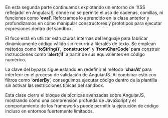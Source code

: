 En esta segunda parte continuamos explotando un entorno de ‘XSS reflejado’ en AngularJS, donde no se permite el uso de cadenas, comillas, ni funciones como ‘**eval**‘. Reforzamos lo aprendido en la clase anterior y profundizamos en cómo manipular constructores y prototipos para ejecutar expresiones dentro del sandbox.

El foco está en utilizar estructuras internas del lenguaje para fabricar dinámicamente código válido sin recurrir a literales de texto. Se emplean métodos como ‘**toString()**‘, ‘**constructor**‘, y ‘**fromCharCode**‘ para construir instrucciones como ‘**alert(1)**‘ a partir de sus equivalentes en código numérico.

La clave del bypass sigue estando en redefinir el método ‘**charAt**‘ para interferir en el proceso de validación de AngularJS. Al combinar esto con filtros como ‘**orderBy**‘, conseguimos ejecutar código dentro de la plantilla sin activar las restricciones típicas del sandbox.

Esta clase cierra el bloque de técnicas avanzadas sobre AngularJS, mostrando cómo una comprensión profunda de JavaScript y el comportamiento de los frameworks puede permitir la ejecución de código incluso en entornos fuertemente limitados.

